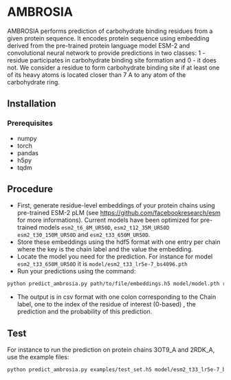 # AMBROSIA
AMBROSIA performs prediction of carbohydrate binding residues from a given protein sequence. It encodes protein sequence using embedding derived from the pre-trained protein language model ESM-2 and convolutional neural network to provide predictions in two classes: 1 - residue participates in carbohydrate binding site formation and 0 - it does not. We consider a residue to form carbohydrate binding site if at least one of its heavy atoms is located closer than 7 A to any atom of the carbohydrate ring.

## Installation
### Prerequisites
- numpy
- torch
- pandas
- h5py
- tqdm
## Procedure
- First, generate residue-level embeddings of your protein chains using pre-trained ESM-2 pLM (see https://github.com/facebookresearch/esm for more informations). Current models have been optimized for pre-trained models `esm2_t6_8M_UR50D`, `esm2_t12_35M_UR50D` `esm2_t30_150M_UR50D` and `esm2_t33_650M_UR50D`. 
- Store these embeddings using the hdf5 format with one entry per chain where the key is the chain label and the value the embedding.
- Locate the model you need for the prediction. For instance for model `esm2_t33_650M_UR50D` it is `model/esm2_t33_lr5e-7_bs4096.pth`
- Run your predictions using the command:
``` bash
python predict_ambrosia.py path/to/file/embeddings.h5 model/model.pth results.csv
```
- The output is in csv format with one colon corresponding to the Chain label, one to the index of the residue of interest (0-based) , the prediction and the probability of this prediction.
## Test
For instance to run the prediction on protein chains 3OT9\_A and 2RDK\_A, use the example files:
``` bash
python predict_ambrosia.py examples/test_set.h5 model/esm2_t33_lr5e-7_bs4096.pth results/test_results.csv
```
